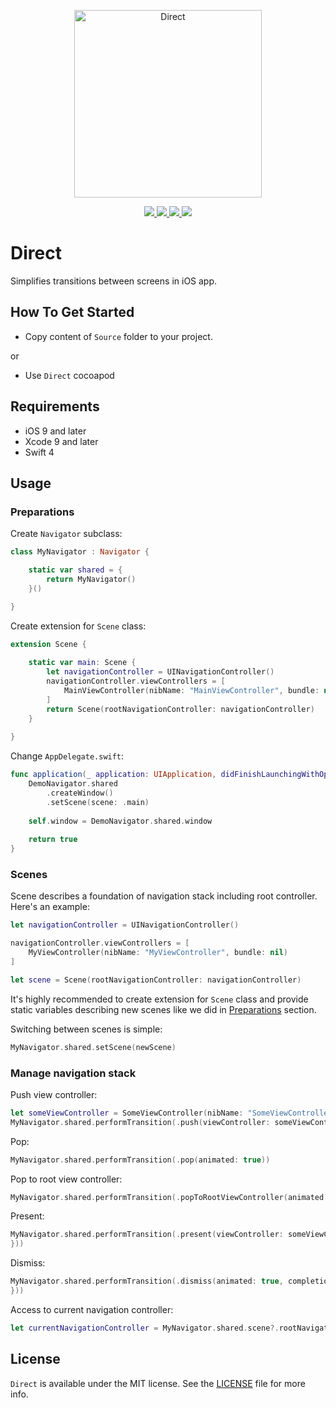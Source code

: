 <p align="center" >
	<img src="/Images/logo_2048_2048.png" alt="Direct" title="Direct" width="300px" height="300px">
</p>

<p align="center">
	<a href="https://swift.org">
		<img src="https://img.shields.io/badge/Swift-4.0-orange.svg?style=flat">
	</a>
	<a href="https://cocoapods.org">
		<img src="https://img.shields.io/cocoapods/v/Direct.svg">
	</a>
	<a href="https://cocoapods.org">
		<img src="https://img.shields.io/cocoapods/dt/Direct.svg">
	</a>
	<a href="https://tldrlegal.com/license/mit-license">
		<img src="https://img.shields.io/badge/License-MIT-blue.svg?style=flat">
	</a>
</p>

# Direct

Simplifies transitions between screens in iOS app.

## How To Get Started

- Copy content of `Source` folder to your project.

or

- Use `Direct` cocoapod

## Requirements

* iOS 9 and later
* Xcode 9 and later
* Swift 4

## Usage

### Preparations

Create `Navigator` subclass:

```swift
class MyNavigator : Navigator {

    static var shared = {
        return MyNavigator()
    }()

}
```

Create extension for `Scene` class:

```swift
extension Scene {
    
    static var main: Scene {
        let navigationController = UINavigationController()
        navigationController.viewControllers = [
            MainViewController(nibName: "MainViewController", bundle: nil)
        ]
        return Scene(rootNavigationController: navigationController)
    }
    
}
```

Change `AppDelegate.swift`:

```swift
func application(_ application: UIApplication, didFinishLaunchingWithOptions launchOptions: [UIApplicationLaunchOptionsKey: Any]?) -> Bool {
    DemoNavigator.shared
        .createWindow()
        .setScene(scene: .main)
        
    self.window = DemoNavigator.shared.window
    
    return true
}
```

### Scenes

Scene describes a foundation of navigation stack including root controller. Here's an example:

```swift
let navigationController = UINavigationController()

navigationController.viewControllers = [
    MyViewController(nibName: "MyViewController", bundle: nil)
]

let scene = Scene(rootNavigationController: navigationController)
```

It's highly recommended to create extension for `Scene` class and provide static variables describing new scenes like we did in [Preparations](#preparations) section.

Switching between scenes is simple:

```swift
MyNavigator.shared.setScene(newScene)
```

### Manage navigation stack

Push view controller:

```swift
let someViewController = SomeViewController(nibName: "SomeViewController", bundle: nil)
MyNavigator.shared.performTransition(.push(viewController: someViewController, animated: true))
```

Pop:

```swift
MyNavigator.shared.performTransition(.pop(animated: true))
```

Pop to root view controller:

```swift
MyNavigator.shared.performTransition(.popToRootViewController(animated: true))
```

Present:

```swift
MyNavigator.shared.performTransition(.present(viewController: someViewController, animated: true, completion: {
}))
```

Dismiss:

```swift
MyNavigator.shared.performTransition(.dismiss(animated: true, completion: {
}))
```

Access to current navigation controller:

```swift
let currentNavigationController = MyNavigator.shared.scene?.rootNavigationController
```

## License

`Direct` is available under the MIT license. See the [LICENSE](./LICENSE) file for more info.
